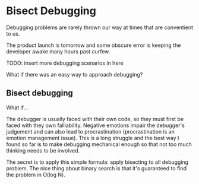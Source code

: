 # Bisect Debugging

Debugging problems are rarely thrown our way at times that are conventient to
us.

The product launch is tomorrow and some obscure error is keeping the developer
awake many hours past curfew.

TODO: insert more debugging scenarios in here

What if there was an easy way to approach debugging?

## Bisect debugging

What if... 



The debugger is usually faced with their own code, so they must first be faced
with they own falliability. Negative emotions impair the debugger's judgement
and can also lead to procrastination (procrastination is an emotion management
issue). This is a long struggle and the best way I found so far is to make
debugging mechanical enough so that not too much thinking needs to be
involved.

The secret is to apply this simple formula: apply bisecting to all debugging
problem. The nice thing about binary search is that it's guaranteed to find
the problem in O(log N).

